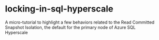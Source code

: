 # locking-in-sql-hyperscale
A micro-tutorial to highlight a few behaviors related to the Read Committed Snapshot Isolation, the default for the primary node of Azure SQL Hyperscale

